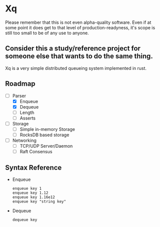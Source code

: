 # Xq

Please remember that this is not even alpha-quality software. Even if at some
point it does get to that level of production-readyness, it's scope is still
too small to be of any use to anyone.

Consider this a study/reference project for someone else that wants to do the
same thing.
---

Xq is a very simple distributed queueing system implemented in rust.

## Roadmap

- [ ] Parser
  - [x] Enqueue
  - [x] Dequeue
  - [ ] Length
  - [ ] Asserts
- [ ] Storage
  - [ ] Simple in-memory Storage
  - [ ] RocksDB based storage
- [ ] Networking
  - [ ] TCP/UDP Server/Daemon
  - [ ] Raft Consensus

## Syntax Reference

- Enqueue
  ```
  enqueue key 1
  enqueue key 1.12
  enqueue key 1.16e12
  enqueue key "string key"
  ```

- Dequeue
  ```
  dequeue key
  ```
